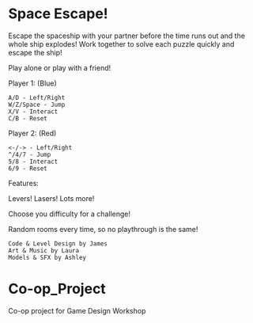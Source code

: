 # Space Escape!

Escape the spaceship with your partner before the time runs out and the whole ship explodes!
Work together to solve each puzzle quickly and escape the ship!

Play alone or play with a friend!

Player 1: (Blue)

	A/D - Left/Right
	W/Z/Space - Jump
	X/V - Interact
	C/B - Reset

Player 2: (Red)

	<-/-> - Left/Right
	^/4/7 - Jump
	5/8 - Interact
	6/9 - Reset

Features:

Levers! Lasers! Lots more!

Choose you difficulty for a challenge!

Random rooms every time, so no playthrough is the same!

	Code & Level Design by James
	Art & Music by Laura
	Models & SFX by Ashley

# Co-op_Project
Co-op project for Game Design Workshop
